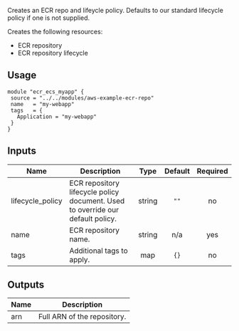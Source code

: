 Creates an ECR repo and lifeycle policy. Defaults to our standard lifecycle
policy if one is not supplied.

Creates the following resources:

* ECR repository
* ECR repository lifecycle

## Usage

```hcl
module "ecr_ecs_myapp" {
 source = "../../modules/aws-example-ecr-repo"
 name   = "my-webapp"
 tags   = {
   Application = "my-webapp"
 }
}
```

<!-- BEGINNING OF PRE-COMMIT-TERRAFORM DOCS HOOK -->
## Inputs

| Name | Description | Type | Default | Required |
|------|-------------|:----:|:-----:|:-----:|
| lifecycle\_policy | ECR repository lifecycle policy document. Used to override our default policy. | string | `""` | no |
| name | ECR repository name. | string | n/a | yes |
| tags | Additional tags to apply. | map | `{}` | no |

## Outputs

| Name | Description |
|------|-------------|
| arn | Full ARN of the repository. |

<!-- END OF PRE-COMMIT-TERRAFORM DOCS HOOK -->
